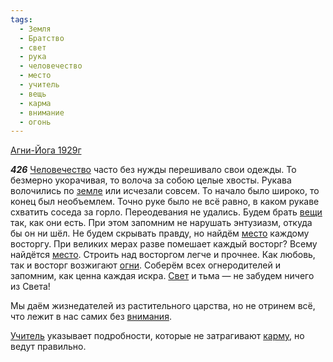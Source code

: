 ```yaml
---
tags:
  - Земля
  - Братство
  - свет
  - рука
  - человечество
  - место
  - учитель
  - вещь
  - карма
  - внимание
  - огонь
---
```


[Агни-Йога 1929г](https://127.0.0.1:4002/agni/1929)

___426___
[Человечество](../../../tags/#человечество) часто без нужды перешивало свои одежды. То безмерно укорачивая, то волоча за собою целые хвосты. Рукава волочились по [земле](../../../tags/#Земля) или исчезали совсем. То начало было широко, то конец был необъемлем. Точно руке было не всё равно, в каком рукаве схватить соседа за горло. Переодевания не удались. Будем брать [вещи](../../../tags/#вещь) так, как они есть. При этом запомним не нарушать энтузиазм, откуда бы он ни шёл. Не будем скрывать правду, но найдём [место](../../../tags/#место) каждому восторгу. При великих мерах разве помешает каждый восторг? Всему найдётся [место](../../../tags/#место). Строить над восторгом легче и прочнее. Как любовь, так и восторг возжигают [огни](../../../tags/#огонь). Соберём всех огнеродителей и запомним, как ценна каждая искра. [Свет](../../../tags/#свет) и тьма — не забудем ничего из Света!   

Мы даём жизнедателей из растительного царства, но не отринем всё, что лежит в нас самих без [внимания](../../../tags/#внимание).   

[Учитель](../../../tags/#учитель) указывает подробности, которые не затрагивают [карму](../../../tags/#карма), но ведут правильно.